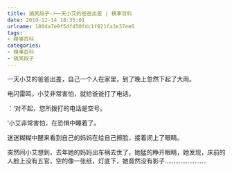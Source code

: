 ```yaml
---
title: 搞笑段子->一天小艾的爸爸出差 | 糗事百科
date: 2019-12-14 18:35:01
urlname: 186da7e9f5df450fdc1f821fa3e37ee6
tags: 
- 糗事百科
categories:
- 糗事百科
- 搞笑段子
---
```

一天小艾的爸爸出差，自己一个人在家里，到了晚上忽然下起了大雨。

电闪雷鸣，小艾非常害怕，就给爸爸打了电话。

：‘对不起，您所拨打的电话是空号。

’小艾非常害怕，在恐惧中睡着了。

迷迷糊糊中醒来看到自己的妈妈在给自己擦脸，接着闭上了眼睛。

突然间小艾想到，去年她的妈妈出车祸去世了，她猛的睁开眼睛，她发现，床前的人脸上没有五官，空的像一张纸，灯底下，她竟然没有影子……………………


